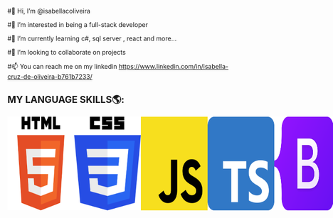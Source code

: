  #👋 Hi, I’m @isabellacoliveira
 
 #👀 I’m interested in being a full-stack developer
 
 #🌱 I’m currently learning c#, sql server , react and more... 
 
 #💞️ I’m looking to collaborate on projects
 
 #📫 You can reach me on my linkedin https://www.linkedin.com/in/isabella-cruz-de-oliveira-b761b7233/ 

<!---
isabellacoliveira/isabellacoliveira is a ✨ special ✨ repository because its `README.md` (this file) appears on your GitHub profile.
You can click the Preview link to take a look at your changes.
--->

## MY LANGUAGE SKILLS🌎:
<div style="display: flex; flex-direction: row;">
    <img src="./imagens/html.png" width="150">
    <img src="./imagens/css.png" width="150">
    <img src="./imagens/js.png" width="150">
    <img src="./imagens/ts.svg" width="150">
    <img src="./imagens/bts.png" width="150">
    <img src="./imagens/sharp.png" width="150">
    <img src="./imagens/react.png" width="150">
    <img src="./imagens/angular.png" width="150">
</div>




